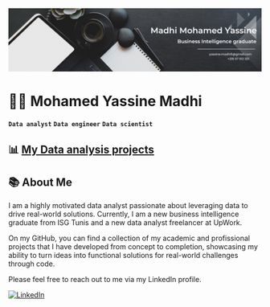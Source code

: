 <center><img alt="Header" src="https://github.com/yassine978/yassine978/blob/main/header.jfif?raw=true"/></center>

# 👨‍💻 Mohamed Yassine Madhi

**`Data analyst`** **`Data engineer`** **`Data scientist`**

## 📊 [My Data analysis projects](https://github.com/stars/yassine978/lists/data-analysis)

## 📚 About Me
I am a highly motivated data analyst passionate about leveraging data to drive real-world solutions. Currently, I am a new business intelligence graduate from ISG Tunis and a new data analyst freelancer at UpWork.

On my GitHub, you can find a collection of my academic and profissional projects that I have developed from concept to completion, showcasing my ability to turn ideas into functional solutions for real-world challenges through code.


Please feel free to reach out to me via my LinkedIn profile.

[![LinkedIn](https://img.shields.io/badge/LinkedIn-blue?style=flat&logo=linkedin)](https://www.linkedin.com/in/madhi-mohamed-yassine/)

